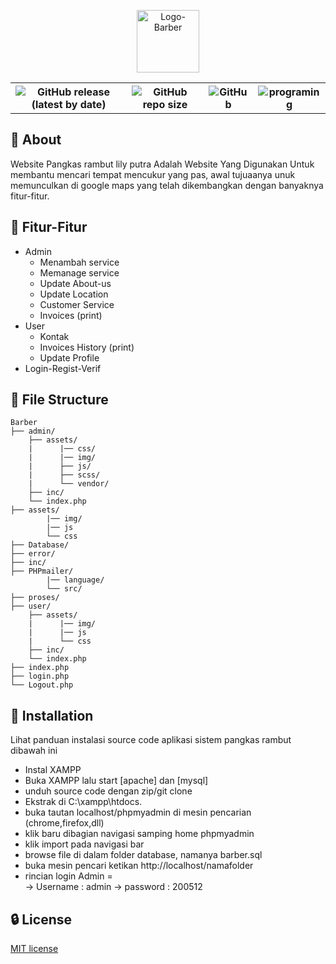 <p align="center">
  <img src="https://github.com/Denngrh/Barber-ujikom/assets/112230212/83986cfc-2397-42fd-9626-06a9df793476" alt="Logo-Barber" style="width: 100px;">
</p>
   <div align="center">
    <table>
        <th><img alt="GitHub release (latest by date)" src="https://img.shields.io/github/v/release/Denngrh/Barber-ujikom"></th>
        <th><img alt="GitHub repo size" src="https://img.shields.io/github/repo-size/Denngrh/Barber-ujikom"></th>
        <th><img alt="GitHub" src="https://img.shields.io/github/license/Denngrh/Barber-ujikom"></th>
        <th><img src="https://img.shields.io/badge/Programing%20Language-php-blue" alt="programing"></th>
    </table>
   </div>
   
##  :beginner: About
Website Pangkas rambut lily putra Adalah Website Yang Digunakan Untuk membantu mencari tempat mencukur yang pas, awal tujuaanya unuk memunculkan di google maps yang telah dikembangkan dengan banyaknya fitur-fitur.

## :ledger: Fitur-Fitur
- Admin
    - Menambah service
    - Memanage service
    - Update About-us
    - Update Location
    - Customer Service
    - Invoices (print)
- User
    - Kontak
    - Invoices History (print)
    - Update Profile
- Login-Regist-Verif

##  :file_folder: File Structure
```
Barber
├── admin/
    ├── assets/
    |      |── css/
    |      |── img/
    |      ├── js/
    |      ├── scss/ 
    |      └── vendor/
    ├── inc/     
    └── index.php 
├── assets/
        |── img/
        |── js
        └── css
├── Database/
├── error/
├── inc/
├── PHPmailer/
        |── language/
        └── src/
├── proses/
├── user/
    ├── assets/
    |      |── img/
    |      |── js 
    |      └── css
    ├── inc/     
    └── index.php 
├── index.php
├── login.php
└── Logout.php
```
## :electric_plug: Installation
Lihat panduan instalasi source code aplikasi sistem pangkas rambut dibawah ini

- Instal XAMPP
- Buka XAMPP lalu start [apache] dan [mysql]
- unduh source code dengan zip/git clone
- Ekstrak di C:\xampp\htdocs.
- buka tautan localhost/phpmyadmin di mesin pencarian (chrome,firefox,dll)
- klik baru dibagian navigasi samping home phpmyadmin
- klik import pada navigasi bar
- browse file di dalam folder database, namanya barber.sql
- buka mesin pencari ketikan http://localhost/namafolder
- rincian login Admin = <br>
 -> Username : admin 
  -> password : 200512
		
##  :lock: License
[MIT license](https://opensource.org/licenses/MIT)
